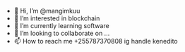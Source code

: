- 👋 Hi, I’m @mangimkuu
- 👀 I’m interested in blockchain
- 🌱 I’m currently learning software 
- 💞️ I’m looking to collaborate on ...
- 📫 How to reach me +255787370808 ig handle kenedito

<!---
mangimkuu/mangimkuu is a ✨ special ✨ repository because its `README.md` (this file) appears on your GitHub profile.
You can click the Preview link to take a look at your changes.
--->

